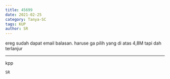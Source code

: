 ```yaml
---
title: 45699
date: 2021-02-25
category: Tanya-SC
tags: KUP
author: SR
---
```


ereg sudah dapat email balasan. haruse ga pilih yang di atas 4,8M tapi dah terlanjur

---

kpp

`SR`
